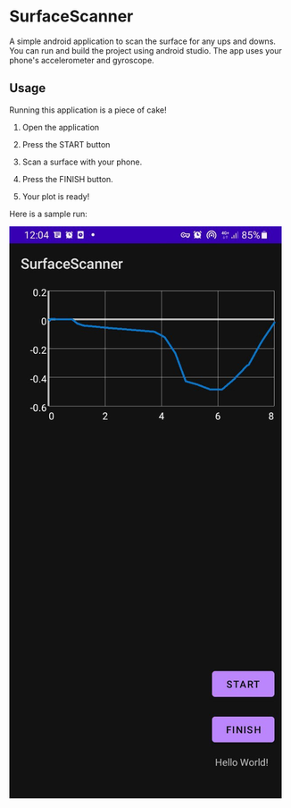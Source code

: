 # SurfaceScanner

A simple android application to scan the surface for any ups and downs. You can run and build the project using android studio. The app uses your phone's accelerometer and gyroscope. 

## Usage

Running this application is a piece of cake!

1. Open the application

2. Press the START button

3. Scan a surface with your phone. 

4. Press the FINISH button. 

5. Your plot is ready!

Here is a sample run:

![sample-run](assets/sample1.jpg)
